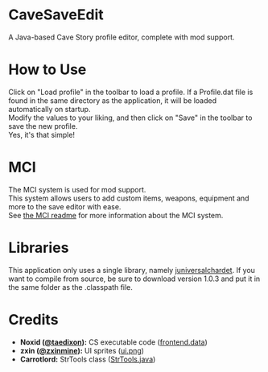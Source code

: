 # CaveSaveEdit
A Java-based Cave Story profile editor, complete with mod support.
# How to Use
Click on "Load profile" in the toolbar to load a profile. If a Profile.dat file is found in the same directory as the application, it will be loaded automatically on startup.  
Modify the values to your liking, and then click on "Save" in the toolbar to save the new profile.  
Yes, it's that simple!
# MCI
The MCI system is used for mod support.  
This system allows users to add custom items, weapons, equipment and more to the save editor with ease.  
See [the MCI readme](MCI.md) for more information about the MCI system.
# Libraries
This application only uses a single library, namely [juniversalchardet](https://code.google.com/archive/p/juniversalchardet/). If you want to compile from source, be sure to download version 1.0.3 and put it in the same folder as the .classpath file.
# Credits
- **Noxid ([@taedixon](https://github.com/taedixon)):** CS executable code ([frontend.data](src/com/leo/cse/frontend/data))
- **zxin ([@zxinmine](https://github.com/zxinmine)):** UI sprites ([ui.png](src/com/leo/cse/frontend/ui.png))
- **Carrotlord:** StrTools class ([StrTools.java](src/com/carrotlord/string/StrTools.java))
